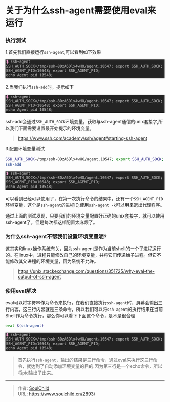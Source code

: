 # 关于为什么ssh-agent需要使用eval来运行

<!--more-->
### 执行测试
1.首先我们直接运行`ssh-agent`,可以看到如下效果

![70201-ri3g9z9reom.png](images/896502403.png)

2.当我们执行`ssh-add`时，提示如下

![15128-30bmqpdy82.png](images/896502403.png)


ssh-add会通过`SSH_AUTH_SOCK`环境变量，获取与ssh-agent通信的unix套接字,所以我们下面需要设置最开始提示的环境变量。
> https://www.ssh.com/academy/ssh/agent#starting-ssh-agent

3.配置环境变量测试
```bash
SSH_AUTH_SOCK=/tmp/ssh-8DzA6Dlx4wHO/agent.10547; export SSH_AUTH_SOCK;
ssh-add
```
![27709-ybdyc76azv.png](images/896502403.png)

可以看到已经可以使用了，在第一次执行命令的结果中，还有一个`SSH_AGENT_PID`环境变量，这个是`ssh-agent`的进程ID,使用`ssh-agent -k`可以用来退出代理程序。


通过上面的测试发现，只要我们的环境变量配置好正确的unix套接字，就可以使用ssh-agent了，但是每次都这样配置太麻烦了。

### 为什么ssh-agent不帮我们设置环境变量呢? 
这其实和linux操作系统有关，因为ssh-agent是作为当前shell的一个子进程运行的。在linux中，进程只能修改自己的环境变量，并将它们传递给子进程。但它不能修改其父进程的环境变量，因为系统不允许。

> https://unix.stackexchange.com/questions/351725/why-eval-the-output-of-ssh-agent


### 使用eval解决
eval可以将字符串作为命令来执行，在我们直接执行`ssh-agent`时，屏幕会输出三行内容，这三行内容就是三条命令，所以我们可以将`ssh-agent`的执行结果在当前Shell作为命令执行，那么你可以看下下面这个命令，是不是很合理
```bash
eval $(ssh-agent)
```
![04505-0zvqsslretxa.png](images/896502403.png)
> 首先执行`ssh-agent`，输出的结果是三行命令，通过eval来执行这三行命令，就达到了自动添加环境变量的目的.因为第三行是一个echo命令，所以将pid输出了出来。



---

> 作者: [SoulChild](https://www.soulchild.cn)  
> URL: https://www.soulchild.cn/2893/  

